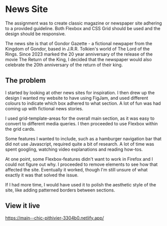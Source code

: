 # News Site

The assignment was to create classic magazine or newspaper site adhering to a provided guideline. Both Flexbox and CSS Grid should be used and the design should be responsive.

The news site is that of Gondor Gazette - a fictional newpaper from the Kingdom of Gondor, based in J.R.R. Tolkien's world of The Lord of the Rings. Since 2023 marked the 20 year anniversary of the release of the movie The Return of the King, I decided that the newspaper would also celebrate the 20th anniversary of the return of their king. 

## The problem

I started by looking at other news sites for inspiration. I then drew up the design I wanted my website to have using FigJam, and used different colours to indicate which box adhered to what section. A lot of fun was had coming up with fictional news stories. 

I used grid-template-areas for the overall main section, as it was easy to convert to different media queries. I then proceeded to use Flexbox within the grid cards. 

Some features I wanted to include, such as a hamburger navigation bar that did not use Javascript, required quite a bit of research. A lot of time was spent googling, watching video explanations and reading how-tos.

At one point, some Flexbox-features didn't want to work in Firefox and I could not figure out why. I proceeded to remove elements to see how that affected the site. Eventually it worked, though I'm still unsure of what exactly it was that solved the issue. 

If I had more time, I would have used it to polish the aesthetic style of the site, like adding patterned borders between sections. 

## View it live
https://main--chic-pithivier-3304b0.netlify.app/


